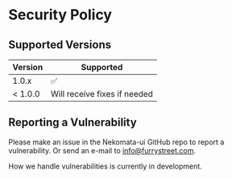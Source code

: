 # Security Policy

## Supported Versions

| Version | Supported          |
| ------- | ------------------ |
| 1.0.x   | :white_check_mark: |
| < 1.0.0   | Will receive fixes if needed                |

## Reporting a Vulnerability

Please make an issue in the Nekomata-ui GitHub repo to report a vulnerability.
Or send an e-mail to info@furrystreet.com.

How we handle vulnerabilities is currently in development.

